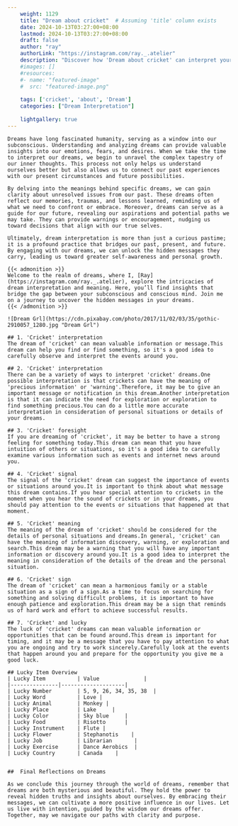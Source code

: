```yaml
---
    weight: 1129
    title: "Dream about cricket"  # Assuming 'title' column exists
    date: 2024-10-13T03:27:00+08:00
    lastmod: 2024-10-13T03:27:00+08:00
    draft: false
    author: "ray"
    authorLink: "https://instagram.com/ray._.atelier"
    description: "Discover how 'Dream about cricket' can interpret your future and uncover its significant meanings in your life."
    #images: []
    #resources:
    #- name: "featured-image"
    #  src: "featured-image.png"
    
    tags: ['cricket', 'about', 'Dream']
    categories: ["Dream Interpretation"]
    
    lightgallery: true
---
```

    
    Dreams have long fascinated humanity, serving as a window into our subconscious. Understanding and analyzing dreams can provide valuable insights into our emotions, fears, and desires. When we take the time to interpret our dreams, we begin to unravel the complex tapestry of our inner thoughts. This process not only helps us understand ourselves better but also allows us to connect our past experiences with our present circumstances and future possibilities.
    
    By delving into the meanings behind specific dreams, we can gain clarity about unresolved issues from our past. These dreams often reflect our memories, traumas, and lessons learned, reminding us of what we need to confront or embrace. Moreover, dreams can serve as a guide for our future, revealing our aspirations and potential paths we may take. They can provide warnings or encouragement, nudging us toward decisions that align with our true selves.
    
    Ultimately, dream interpretation is more than just a curious pastime; it is a profound practice that bridges our past, present, and future. By engaging with our dreams, we can unlock the hidden messages they carry, leading us toward greater self-awareness and personal growth.
    
    {{< admonition >}}
    Welcome to the realm of dreams, where I, [Ray](https://instagram.com/ray._.atelier), explore the intricacies of dream interpretation and meaning. Here, you’ll find insights that bridge the gap between your subconscious and conscious mind. Join me on a journey to uncover the hidden messages in your dreams.
    {{< /admonition >}}
    
    ![Dream Grl](https://cdn.pixabay.com/photo/2017/11/02/03/35/gothic-2910057_1280.jpg "Dream Grl")
    
    ## 1. 'Cricket' interpretation
    The dream of 'cricket' can mean valuable information or message.This dream can help you find or find something, so it's a good idea to carefully observe and interpret the events around you.
    
    ## 2. 'Cricket' interpretation
    There can be a variety of ways to interpret 'cricket' dreams.One possible interpretation is that crickets can have the meaning of 'precious information' or 'warning'.Therefore, it may be to give an important message or notification in this dream.Another interpretation is that it can indicate the need for exploration or exploration to find something precious.You can do a little more accurate interpretation in consideration of personal situations or details of your dreams.
    
    ## 3. 'Cricket' foresight
    If you are dreaming of 'cricket', it may be better to have a strong feeling for something today.This dream can mean that you have intuition of others or situations, so it's a good idea to carefully examine various information such as events and internet news around you.
    
    ## 4. 'Cricket' signal
    The signal of the 'cricket' dream can suggest the importance of events or situations around you.It is important to think about what message this dream contains.If you hear special attention to crickets in the moment when you hear the sound of crickets or in your dreams, you should pay attention to the events or situations that happened at that moment.
    
    ## 5. 'Cricket' meaning
    The meaning of the dream of 'cricket' should be considered for the details of personal situations and dreams.In general, 'cricket' can have the meaning of information discovery, warning, or exploration and search.This dream may be a warning that you will have any important information or discovery around you.It is a good idea to interpret the meaning in consideration of the details of the dream and the personal situation.
    
    ## 6. 'Cricket' sign
    The dream of 'cricket' can mean a harmonious family or a stable situation as a sign of a sign.As a time to focus on searching for something and solving difficult problems, it is important to have enough patience and exploration.This dream may be a sign that reminds us of hard work and effort to achieve successful results.
    
    ## 7. 'Cricket' and lucky
    The luck of 'cricket' dreams can mean valuable information or opportunities that can be found around.This dream is important for timing, and it may be a message that you have to pay attention to what you are ongoing and try to work sincerely.Carefully look at the events that happen around you and prepare for the opportunity you give me a good luck.
    
    ## Lucky Item Overview
    | Lucky Item          | Value              |
    |---------------|--------------------|
    | Lucky Number        | 5, 9, 26, 34, 35, 38  |
    | Lucky Word          | Love |
    | Lucky Animal        | Monkey |
    | Lucky Place         | Lake     |
    | Lucky Color         | Sky blue     |
    | Lucky Food          | Risotto      |
    | Lucky Instrument    | Flute |
    | Lucky Flower        | Stephanotis    |
    | Lucky Job           | Librarian       |
    | Lucky Exercise      | Dance Aerobics  |
    | Lucky Country       | Canada    |
    
    
    ##  Final Reflections on Dreams
    
    As we conclude this journey through the world of dreams, remember that dreams are both mysterious and beautiful. They hold the power to reveal hidden truths and insights about ourselves. By embracing their messages, we can cultivate a more positive influence in our lives. Let us live with intention, guided by the wisdom our dreams offer. Together, may we navigate our paths with clarity and purpose.
    